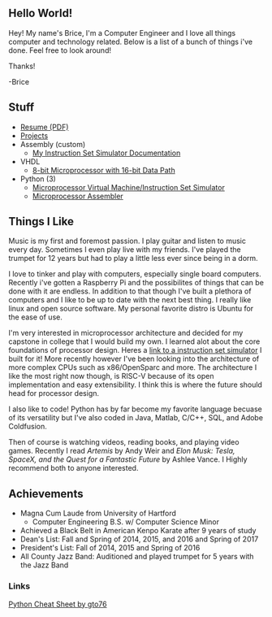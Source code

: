 ## Hello World!

Hey! My name's Brice, I'm a Computer Engineer and I love all things computer and technology related. Below is a list of a bunch of things i've done.
Feel free to look around!

 Thanks!

 -Brice 

Stuff
---
  - [Resume (PDF)](https://brice-v.github.io/docs/BriceVadnaisResume.pdf)
  - [Projects](https://brice-v.github.io/projects)
  - Assembly (custom)
    * [My Instruction Set Simulator Documentation](https://brice-v.github.io/Instruction_Set)
  - VHDL
    * [8-bit Microprocessor with 16-bit Data Path](https://github.com/brice-v/8-bit-Custom-Processor) 
  - Python (3)
    * [Microprocessor Virtual Machine/Instruction Set Simulator](https://github.com/brice-v/InstructionSetSimulator-VM)
    * [Microprocessor Assembler](https://github.com/brice-v/Assembler)



## Things I Like

Music is my first and foremost passion.  I play guitar and listen to music every day.  Sometimes I even play live with my friends. I've played the trumpet for 12 years but had to play a little less ever since being in a dorm.

I love to tinker and play with computers, especially single board computers. Recently i've gotten a Raspberry Pi and the possibilites of things that can be done with it are endless.  In addition to that though I've built a plethora of computers and I like to be up to date with the next best thing.  I really like linux and open source software.  My personal favorite distro is Ubuntu for the ease of use.

I'm very interested in microprocessor architecture and decided for my capstone in college that I would build my own.  I learned alot about the core foundations of processor design.  Heres a [link to a instruction set simulator](https://brice-v.github.io/projects#instruction-set-simulator) I built for it!  More recently however I've been looking into the architecture of more complex CPUs such as x86/OpenSparc and more.  The architecture I like the most right now though, is RISC-V because of its open implementation and easy extensibility.  I think this is where the future should head for processor design.

I also like to code! Python has by far become my favorite language becuase of its versatility but I've also coded in Java, Matlab, C/C++, SQL, and Adobe Coldfusion.

Then of course is watching videos, reading books, and playing video games.
Recently I read _Artemis_ by Andy Weir and _Elon Musk: Tesla, SpaceX, and the Quest for a Fantastic Future_ by Ashlee Vance.
I Highly recommend both to anyone interested.

## Achievements
 
  - Magna Cum Laude from University of Hartford
    - Computer Engineering B.S. w/ Computer Science Minor
  - Achieved a Black Belt in American Kenpo Karate after 9 years of study
  - Dean's List: Fall and Spring of 2014, 2015, and 2016 and Spring of 2017
  - President's List: Fall of 2014, 2015 and Spring of 2016
  - All County Jazz Band: Auditioned and played trumpet for 5 years with the Jazz Band

### Links

[Python Cheat Sheet by gto76](/pychtsht)
